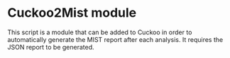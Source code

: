 # Cuckoo2Mist module

This script is a module that can be added to Cuckoo in order to automatically generate the MIST report after 
each analysis. It requires the JSON report to be generated.
